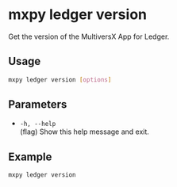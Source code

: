 # mxpy ledger version

Get the version of the MultiversX App for Ledger.

## Usage

```bash
mxpy ledger version [options]
```

## Parameters

- `-h, --help`  
  (flag) Show this help message and exit.

## Example

```bash
mxpy ledger version

